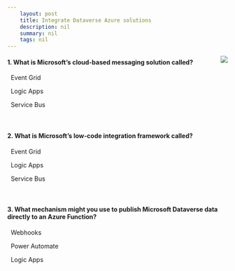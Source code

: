 ```yaml
---
    layout: post
    title: Integrate Dataverse Azure solutions  
    description: nil
    summary: nil
    tags: nil
---
```



 <a target="_blank" href="https://docs.microsoft.com/en-us/learn/modules/integrate-common-data-service-azure-solutions/6-check/"><i class="fas fa-external-link-alt"></i> </a>
 <img align="right" src="https://docs.microsoft.com/en-us/learn/achievements/integrate-common-data-service-azure-solutions.svg">
####  1. What is Microsoft’s cloud-based messaging solution called?


<i class='far fa-square'></i> &nbsp;&nbsp;Event Grid

<i class='far fa-square'></i> &nbsp;&nbsp;Logic Apps

<i class='fas fa-check-square' style='color: Dodgerblue;'></i> &nbsp;&nbsp;Service Bus
<br />
<br />
<br />

####  2. What is Microsoft’s low-code integration framework called?


<i class='far fa-square'></i> &nbsp;&nbsp;Event Grid

<i class='fas fa-check-square' style='color: Dodgerblue;'></i> &nbsp;&nbsp;Logic Apps

<i class='far fa-square'></i> &nbsp;&nbsp;Service Bus
<br />
<br />
<br />

####  3. What mechanism might you use to publish Microsoft Dataverse data directly to an Azure Function?


<i class='fas fa-check-square' style='color: Dodgerblue;'></i> &nbsp;&nbsp;Webhooks

<i class='far fa-square'></i> &nbsp;&nbsp;Power Automate

<i class='far fa-square'></i> &nbsp;&nbsp;Logic Apps
<br />
<br />
<br />
